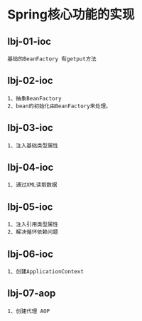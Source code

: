 # Spring核心功能的实现

## lbj-01-ioc
    
    基础的BeanFactory 有getput方法
    
## lbj-02-ioc

    1、抽象BeanFactory
    2、bean的初始化由BeanFactory来处理。
    
## lbj-03-ioc

    1、注入基础类型属性
    
## lbj-04-ioc

    1、通过XML读取数据
    
## lbj-05-ioc

    1、注入引用类型属性
    2、解决循环依赖问题
    
    
## lbj-06-ioc

    1、创建ApplicationContext
    
## lbj-07-aop

    1、创建代理 AOP
